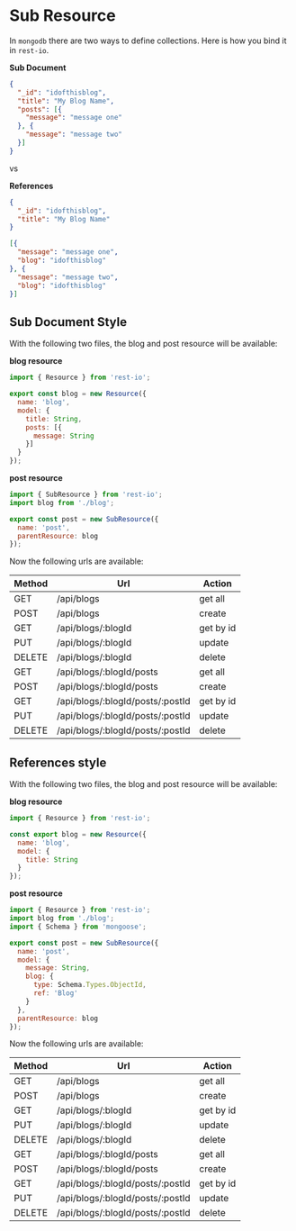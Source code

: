 # Sub Resource
In `mongodb` there are two ways to define collections. Here is how you bind it in `rest-io`.

**Sub Document**

```json
{
  "_id": "idofthisblog",
  "title": "My Blog Name",
  "posts": [{
    "message": "message one"
  }, {
    "message": "message two"
  }]
}
```

vs

**References**

```json
{
  "_id": "idofthisblog",
  "title": "My Blog Name"
}
```

```json
[{
  "message": "message one",
  "blog": "idofthisblog"
}, {
  "message": "message two",
  "blog": "idofthisblog"
}]
```

## Sub Document Style
With the following two files, the blog and post resource will be available:

**blog resource**

```javascript
import { Resource } from 'rest-io';

export const blog = new Resource({
  name: 'blog',
  model: {
    title: String,
    posts: [{
      message: String
    }]
  }
});
```

**post resource**

```javascript
import { SubResource } from 'rest-io';
import blog from './blog';

export const post = new SubResource({
  name: 'post',
  parentResource: blog
});
```

Now the following urls are available:

Method | Url                              | Action
------ | -------------------------------- | ---------
GET    | /api/blogs                       | get all
POST   | /api/blogs                       | create
GET    | /api/blogs/:blogId               | get by id
PUT    | /api/blogs/:blogId               | update
DELETE | /api/blogs/:blogId               | delete
GET    | /api/blogs/:blogId/posts         | get all
POST   | /api/blogs/:blogId/posts         | create
GET    | /api/blogs/:blogId/posts/:postId | get by id
PUT    | /api/blogs/:blogId/posts/:postId | update
DELETE | /api/blogs/:blogId/posts/:postId | delete

## References style
With the following two files, the blog and post resource will be available:

**blog resource**

```javascript
import { Resource } from 'rest-io';

const export blog = new Resource({
  name: 'blog',
  model: {
    title: String
  }
});
```

**post resource**

```javascript
import { Resource } from 'rest-io';
import blog from './blog';
import { Schema } from 'mongoose';

export const post = new SubResource({
  name: 'post',
  model: {
    message: String,
    blog: {
      type: Schema.Types.ObjectId,
      ref: 'Blog'
    }
  },
  parentResource: blog
});
```

Now the following urls are available:

Method | Url                              | Action
------ | -------------------------------- | ---------
GET    | /api/blogs                       | get all
POST   | /api/blogs                       | create
GET    | /api/blogs/:blogId               | get by id
PUT    | /api/blogs/:blogId               | update
DELETE | /api/blogs/:blogId               | delete
GET    | /api/blogs/:blogId/posts         | get all
POST   | /api/blogs/:blogId/posts         | create
GET    | /api/blogs/:blogId/posts/:postId | get by id
PUT    | /api/blogs/:blogId/posts/:postId | update
DELETE | /api/blogs/:blogId/posts/:postId | delete
